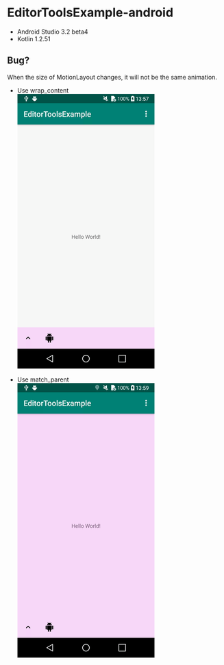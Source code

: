 # EditorToolsExample-android

* Android Studio 3.2 beta4
* Kotlin 1.2.51

## Bug?
When the size of MotionLayout changes, it will not be the same animation.

* Use wrap_content  
![use_wrap_content.gif](/screens/use_wrap_content.gif)

* Use match_parent  
![use_match_parent.gif](/screens/use_match_parent.gif)
